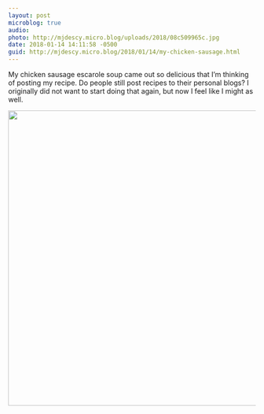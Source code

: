 ```yaml
---
layout: post
microblog: true
audio: 
photo: http://mjdescy.micro.blog/uploads/2018/08c509965c.jpg
date: 2018-01-14 14:11:58 -0500
guid: http://mjdescy.micro.blog/2018/01/14/my-chicken-sausage.html
---
```

My chicken sausage escarole soup came out so delicious that I’m thinking of posting my recipe. Do people still post recipes to their personal blogs? I originally did not want to start doing that again, but now I feel like I might as well.

<img src="http://mjdescy.micro.blog/uploads/2018/08c509965c.jpg" width="600" height="600" />

